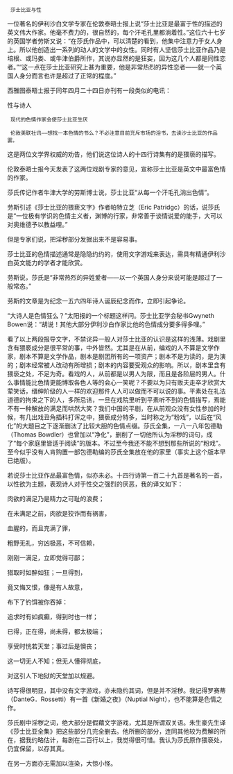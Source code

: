      莎士比亚与性 

   一位著名的伊利沙白文学专家在伦敦泰晤士报上说“莎士比亚是最富于性的描述的英文伟大作家。他毫不费力的，很自然的，每个汗毛孔里都淌着性。”这位六十七岁的英国学者劳斯又说：“在莎氏作品中，可以清楚的看到，他集中注意力于女人身上。所以他创造出一系列的动人的文学中的女性。同时有人坚信莎士比亚作品乃是培根、或玛娄、或牛津伯爵所作，其说亦显然的是狂妄，因为这几个人都是同性恋者。”“这一点在莎士比亚研究上甚为重要，他是非常热烈的异性恋者——就一个英国人身分而言也许是超过了正常的程度。” 

   西雅图泰晤士报于同年四月二十四日亦刊有一段类似的电讯： 

   性与诗人 

     现代的色情作家会使莎士比亚生厌 

     伦敦美联社讯——想找一本色情的书么？不必注意目前充斥市场的淫书，去读沙士比亚的作品罢。 

   这是两位文学界权威的劝告，他们说这位诗人的十四行诗集有的是猥亵的描写。 

   伦敦泰晤士报今天发表了这两位戏剧专家的意见，宣称莎士比亚是英文中最富色情的作家。 

   莎氏传记作者牛津大学的劳斯博士说，莎士比亚“从每一个汗毛孔淌出色情”。 

   劳斯引述《莎士比亚的猥亵文字》作者帕特立芝（Eric Patridgc）的话，说莎氏是“一位极有学识的色情主义者，渊博的行家，非常善于谈情说爱的能手，大可以对奥维德予以教益哩。” 

   但是专家们说，把淫秽部分发掘出来不是容易事。 

   莎士比亚的色情描述通常是隐隐约约的，使用文字游戏来表达，需具有精通伊利沙白英文能力的学者才能欣赏。 

   劳斯说，莎氏是“非常热烈的异姓爱者——以一个英国人身分来说可能是超过了一般常态。” 

   劳斯的文章是为纪念一五六四年诗人诞辰纪念而作，立即引起争论。 

   “大诗人是色情狂么？”太阳报的一个标题这样问。莎士比亚学会秘书Gwyneth Bowen说：“胡说！其他大部分伊利沙白作家比他的色情成分要多得多哩。” 

   看了以上两段报导文字，不禁诧异一般人对莎士比亚的认识是这样的浅薄。戏剧里含有猥亵成分是很平常的事，中外皆然。尤其是在从前，编戏的人不算是文学作家，剧本不算是文学作品，剧本是剧团所有的一项资产；剧本不是为读的，是为演的；剧本经常被人改动有所增损；剧本的内容要受观众的影响。所以，剧本里含有猥亵之处，不足为奇。看戏的人，从前都是以男人为限，而且是各阶层的男人。什么事情能比色情更能博取各色人等的会心一笑呢？不要以为只有贩夫走卒才欣赏大荤笑话，缙绅阶级的人一样的欢迎那件人人可以做而不可以说的事。平素处在礼法道德的拘束之下的人，多所忌讳，一旦在戏院里听到平素听不到的色情描写，焉能不有一种解放的满足而哄然大笑？我们中国的平剧，在从前观众没有女性参加的时候，有几出戏丑角插科打诨之中，猥亵成分特多，当时称之为“粉戏”，以后在“风化”的大题目之下逐渐删汰了比较大胆的色情点缀。莎氏全集，一八一八年包德勒（Thomas Bowdler）也曾加以“净化”，删削了一切他所认为淫秽的词句，成了“每个家庭里皆适于阅读”的版本。不过至今我还不能不想到那些所说的“粉戏”。至今似乎没有人肯购置一部包德勒编的莎氏全集放在他的家里（事实上这个版本早已绝版）。 

   若说莎士比亚作品最富色情，似亦未必。十四行诗第一百二十九首是著名的一首，以性欲为主题，表现诗人对于性交之强烈的厌恶，我的译文如下： 

   肉欲的满足乃是精力之可耻的浪费； 

   在未满足之前，肉欲是狡诈而有祸害， 

   血腥的，而且充满了罪， 

   粗野无礼，穷凶极恶，不可信赖， 

   刚刚一满足，立即觉得可鄙； 

   猎取时如醉如狂；一旦得到， 

   竟又悔又恨，像是有人故意， 

   布下了钓饵被你吞掉： 

   追求时有如疯癫，得到时也一样； 

   已得，正在得，尚未得，都太极端； 

   享受时恍若天堂；事过后是懊丧； 

   这一切无人不知；但无人懂得彻底， 

   对这引人下地狱的天堂加以规避。 

   诗写得很明显，其中没有文字游戏，亦未隐约其词，但是并不淫秽。我记得罗赛蒂（DanteG．Rossetti）有一首《新婚之夜》（Nuptial Night），也不能算是色情之作。 

   莎氏剧中淫秽之词，绝大部分是假藉文字游戏，尤其是所谓双关语。朱生豪先生译《莎士比亚全集》把这些部分几完全删去。他所删的部分，连同其他较为费解的所在，据我约略估计，每剧在二百行以上，我觉得很可惜。我认为莎氏原作猥亵处，仍宜保留，以存其真。 

   在另一方面亦无需加以渲染，大惊小怪。 

